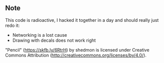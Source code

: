 ## Note

This code is radioactive, I hacked it together in a day and should really just redo it:
* Networking is a lost cause
* Drawing with decals does not work right

"Pencil" (https://skfb.ly/6RtrH) by shedmon is licensed under Creative Commons Attribution (http://creativecommons.org/licenses/by/4.0/).
